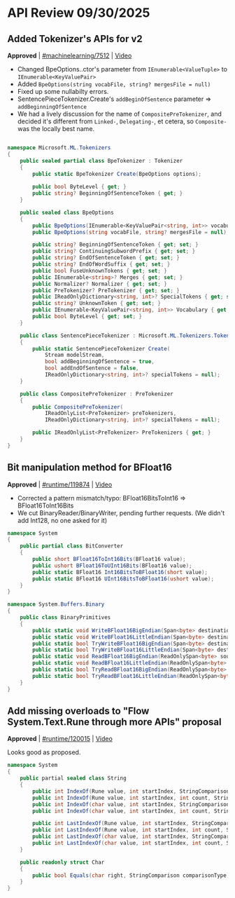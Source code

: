 # API Review 09/30/2025

## Added Tokenizer's APIs for v2

**Approved** | [#machinelearning/7512](https://github.com/dotnet/machinelearning/issues/7512#issuecomment-3353250992) | [Video](https://www.youtube.com/watch?v=_-hBZhtIR7Q&t=0h0m0s)


* Changed BpeOptions..ctor's parameter from `IEnumerable<ValueTuple>` to `IEnumerable<KeyValuePair>`
* Added `BpeOptions(string vocabFile, string? mergesFile = null)`
* Fixed up some nullabilty errors.
* SentencePieceTokenizer.Create's `addBeginOfSentence` parameter => `addBeginningOfSentence`
* We had a lively discussion for the name of `CompositePreTokenizer`, and decided it's different from `Linked-`, `Delegating-`, et cetera, so `Composite-` was the locally best name.

```csharp

namespace Microsoft.ML.Tokenizers
{
    public sealed partial class BpeTokenizer : Tokenizer
    {
        public static BpeTokenizer Create(BpeOptions options);
         
        public bool ByteLevel { get; }
        public string? BeginningOfSentenceToken { get; }
    }

    public sealed class BpeOptions
    {
        public BpeOptions(IEnumerable<KeyValuePair<string, int>> vocabulary);
        public BpeOptions(string vocabFile, string? mergesFile = null);

        public string? BeginningOfSentenceToken { get; set; }
        public string? ContinuingSubwordPrefix { get; set; }
        public string? EndOfSentenceToken { get; set; }
        public string? EndOfWordSuffix { get; set; }
        public bool FuseUnknownTokens { get; set; }
        public IEnumerable<string>? Merges { get; set; }
        public Normalizer? Normalizer { get; set; }
        public PreTokenizer? PreTokenizer { get; set; }
        public IReadOnlyDictionary<string, int>? SpecialTokens { get; set; }
        public string? UnknownToken { get; set; }
        public IEnumerable<KeyValuePair<string, int>> Vocabulary { get; }
        public bool ByteLevel { get; set; }
    }

    public class SentencePieceTokenizer : Microsoft.ML.Tokenizers.Tokenizer
    {
        public static SentencePieceTokenizer Create(
            Stream modelStream,
            bool addBeginningOfSentence = true,
            bool addEndOfSentence = false,
            IReadOnlyDictionary<string, int>? specialTokens = null);
    }

    public class CompositePreTokenizer : PreTokenizer
    {
        public CompositePreTokenizer(
            IReadOnlyList<PreTokenizer> preTokenizers,
            IReadOnlyDictionary<string, int>? specialTokens = null);

        public IReadOnlyList<PreTokenizer> PreTokenizers { get; }
    }
}
```
## Bit manipulation method for BFloat16

**Approved** | [#runtime/119874](https://github.com/dotnet/runtime/issues/119874#issuecomment-3353285046) | [Video](https://www.youtube.com/watch?v=_-hBZhtIR7Q&t=0h51m41s)

* Corrected a pattern mismatch/typo: BFloat16BitsToInt16 => BFloat16ToInt16Bits
* We cut BinaryReader/BinaryWriter, pending further requests. (We didn't add Int128, no one asked for it)

```csharp
namespace System
{
    public partial class BitConverter
    {
        public short BFloat16ToInt16Bits(BFloat16 value);
        public ushort BFloat16ToUInt16Bits(BFloat16 value);
        public static BFloat16 Int16BitsToBFloat16(short value);
        public static BFloat16 UInt16BitsToBFloat16(ushort value);
    }
}

namespace System.Buffers.Binary
{
    public class BinaryPrimitives
    {
        public static void WriteBFloat16BigEndian(Span<byte> destination, BFloat16 value);
        public static void WriteBFloat16LittleEndian(Span<byte> destination, BFloat16 value);
        public static bool TryWriteBFloat16BigEndian(Span<byte> destination, BFloat16 value);
        public static bool TryWriteBFloat16LittleEndian(Span<byte> destination, BFloat16 value);
        public static void ReadBFloat16BigEndian(ReadOnlySpan<byte> source, out BFloat16 value);
        public static void ReadBFloat16LittleEndian(ReadOnlySpan<byte> source, out BFloat16 value);
        public static bool TryReadBFloat16BigEndian(ReadOnlySpan<byte> source, out BFloat16 value);
        public static bool TryReadBFloat16LittleEndian(ReadOnlySpan<byte> source, out BFloat16 value);
    }
}
```
## Add missing overloads to "Flow System.Text.Rune through more APIs" proposal

**Approved** | [#runtime/120015](https://github.com/dotnet/runtime/issues/120015#issuecomment-3353338775) | [Video](https://www.youtube.com/watch?v=_-hBZhtIR7Q&t=1h3m33s)

Looks good as proposed.

```csharp
namespace System
{
    public partial sealed class String
    {
        public int IndexOf(Rune value, int startIndex, StringComparison comparisonType);
        public int IndexOf(Rune value, int startIndex, int count, StringComparison comparisonType);
        public int IndexOf(char value, int startIndex, StringComparison comparisonType);
        public int IndexOf(char value, int startIndex, int count, StringComparison comparisonType);

        public int LastIndexOf(Rune value, int startIndex, StringComparison comparisonType);
        public int LastIndexOf(Rune value, int startIndex, int count, StringComparison comparisonType);
        public int LastIndexOf(char value, int startIndex, StringComparison comparisonType);
        public int LastIndexOf(char value, int startIndex, int count, StringComparison comparisonType);
    }

    public readonly struct Char
    {
        public bool Equals(char right, StringComparison comparisonType);
    }
}
```
